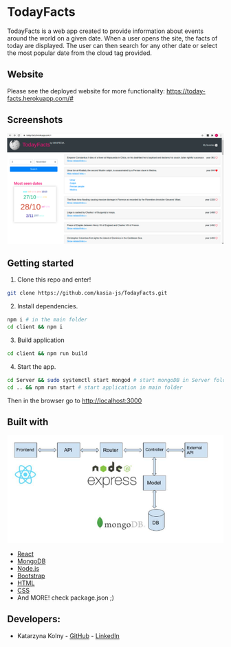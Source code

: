 # TodayFacts

TodayFacts is a web app created to provide information about events around the world on a given date.
When a user opens the site, the facts of today are displayed. The user can then search for any other date or select the most popular date from the cloud tag provided. 

## Website
Please see the deployed website for more functionality:
https://today-facts.herokuapp.com/#

## Screenshots

<p align="center">
  <img src="/img/Screenshot.png" />
</p>

## Getting started

1. Clone this repo and enter!

  ```bash
  git clone https://github.com/kasia-js/TodayFacts.git
  ```

2. Install dependencies.

  ```bash
  npm i # in the main folder
  cd client && npm i 
  ```
3. Build application

  ```bash
  cd client && npm run build
  ```

4. Start the app.
  ```bash
  cd Server && sudo systemctl start mongod # start mongoDB in Server folder
  cd .. && npm run start # start application in main folder
  ```
  Then in the browser go to [http://localhost:3000](localhost:3000)


## Built with
<p align="center">
  <img src="/img/Architecture.png" />
</p>

- [React](https://reactjs.org/)
- [MongoDB](https://www.mongodb.com/)
- [Node.js](https://nodejs.org/en/)
- [Bootstrap](https://getbootstrap.com/)
- [HTML](https://html.com/)
- [CSS](http://css.com/)
- And MORE! check package.json ;)

## Developers:
- Katarzyna Kolny - [GitHub](https://github.com/kasia-js) - [LinkedIn](https://www.linkedin.com/in/katarzyna-kolny-8b3384b9/)
